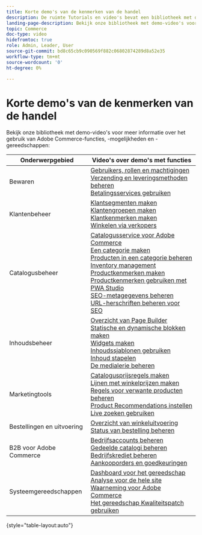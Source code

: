 ```yaml
---
title: Korte demo's van de kenmerken van de handel
description: De ruimte Tutorials en video's bevat een bibliotheek met demo-video's die u helpen te leren hoe u de functies, mogelijkheden en gereedschappen van de Handel kunt gebruiken.
landing-page-description: Bekijk onze bibliotheek met demo-video's voor meer informatie over het gebruik van Adobe Commerce-functies, -mogelijkheden en -gereedschappen.
topic: Commerce
doc-type: video
hidefromtoc: true
role: Admin, Leader, User
source-git-commit: bd8c65cb9c090569f882c06802874289d8a52e35
workflow-type: tm+mt
source-wordcount: '0'
ht-degree: 0%

---
```


# Korte demo&#39;s van de kenmerken van de handel

Bekijk onze bibliotheek met demo-video&#39;s voor meer informatie over het gebruik van Adobe Commerce-functies, -mogelijkheden en -gereedschappen:

| Onderwerpgebied | Video&#39;s over demo&#39;s met functies |
| ------------ | ---------- |
| Bewaren | [Gebruikers, rollen en machtigingen](./merchant/users-roles-permissions.md) <br>[Verzending en leveringsmethoden beheren](./merchant/shipping-delivery.md) <br>[Betalingsservices gebruiken](./merchant/payment-services.md) |
| Klantenbeheer | [Klantsegmenten maken](./merchant/customer-segments.md) <br>[Klantengroepen maken](./merchant/customer-groups.md) <br>[Klantkenmerken maken](./merchant/customer-attributes.md) <br>[Winkelen via verkopers](./merchant/seller-assisted-shopping.md) |
| Catalogusbeheer | [Catalogusservice voor Adobe Commerce](./merchant/catalog-service.md) <br>[Een categorie maken](./merchant/category-create.md) <br>[Producten in een categorie beheren](./merchant/category-products.md) <br>[Inventory management](./merchant/inventory-management.md) <br>[Productkenmerken maken](./merchant/product-attributes-create.md) <br>[Productkenmerken gebruiken met PWA Studio](./merchant/product-attributes-pwa.md) <br>[SEO-metagegevens beheren](./merchant/seo-metadata.md) <br>[URL-herschriften beheren voor SEO](./merchant/seo-url-rewrites.md) |
| Inhoudsbeheer | [Overzicht van Page Builder](./merchant/page-builder-overview.md) <br>[Statische en dynamische blokken maken](./merchant/static-dynamic-blocks.md) <br>[Widgets maken](./merchant/widgets.md) <br>[Inhoudssjablonen gebruiken](./merchant/content-templates.md) <br>[Inhoud stapelen](./merchant/content-staging.md) <br>[De medialerie beheren](./merchant/media-gallery.md) |
| Marketingtools | [Catalogusprijsregels maken](./merchant/catalog-price-rules.md) <br>[Lijnen met winkelprijzen maken](./merchant/cart-price-rules.md) <br>[Regels voor verwante producten beheren](./merchant/related-product-rules.md) <br>[Product Recommendations instellen](./merchant/product-recommendations.md) <br>[Live zoeken gebruiken](./merchant/live-search.md) |
| Bestellingen en uitvoering | [Overzicht van winkeluitvoering](./merchant/store-fulfillment.md) <br>[Status van bestelling beheren](./merchant/order-status.md) |
| B2B voor Adobe Commerce | [Bedrijfsaccounts beheren](./merchant/b2b/company-accounts.md)  <br>[Gedeelde catalogi beheren](./merchant/b2b/shared-catalogs.md) <br>[Bedrijfskrediet beheren](./merchant/b2b/company-credit.md) <br>[Aankooporders en goedkeuringen](./merchant/b2b/purchase-orders.md) |
| Systeemgereedschappen | [Dashboard voor het gereedschap Analyse voor de hele site](./tools/site-wide-analysis-tool.md) <br>[Waarneming voor Adobe Commerce](./tools/observation-tool.md) <br>[Het gereedschap Kwaliteitspatch gebruiken](./tools/quality-patch-tool.md) |

{style=&quot;table-layout:auto&quot;}